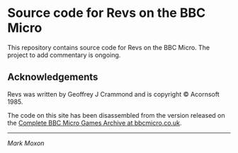 # Source code for Revs on the BBC Micro

This repository contains source code for Revs on the BBC Micro. The project to add commentary is ongoing.

## Acknowledgements

Revs was written by Geoffrey J Crammond and is copyright &copy; Acornsoft 1985.

The code on this site has been disassembled from the version released on the [Complete BBC Micro Games Archive at bbcmicro.co.uk](http://bbcmicro.co.uk/game.php?id=267).

---

_Mark Moxon_